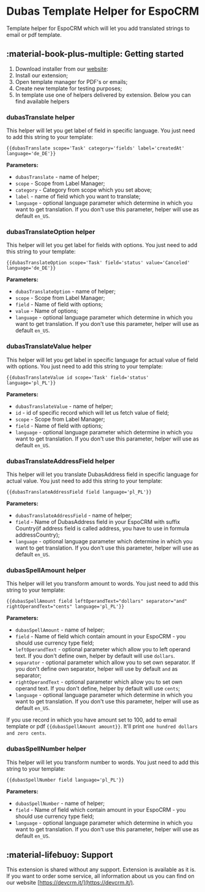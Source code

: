 # Dubas Template Helper for EspoCRM
Template helper for EspoCRM which will let you add translated strings to email or pdf template.

## :material-book-plus-multiple: Getting started
1. Download installer from our [website](https://devcrm.it/template-helper):
2. Install our extension;
3. Open template manager for PDF's or emails; 
4. Create new template for testing purposes;
5. In template use one of helpers delivered by extension. Below you can find available helpers

### dubasTranslate helper
This helper will let you get label of field in specific language.
You just need to add this string to your template:

`{{dubasTranslate scope='Task' category='fields' label='createdAt' language='de_DE'}}`

**Parameters:**

+ `dubasTranslate` - name of helper;
+ `scope` - Scope from Label Manager;
+ `category` - Category from scope which you set above;
+ `label` - name of field which you want to translate;
+ `language` - optional language parameter which determine in which you want to get translation. If you don't use this parameter, helper will use as default `en_US`.

### dubasTranslateOption helper
This helper will let you get label for fields with options.
You just need to add this string to your template:

`{{dubasTranslateOption scope='Task' field='status' value='Canceled' language='de_DE'}}`

**Parameters:**

+ `dubasTranslateOption` - name of helper;
+ `scope` - Scope from Label Manager;
+ `field` - Name of field with options;
+ `value` - Name of options; 
+ `language` - optional language parameter which determine in which you want to get translation. If you don't use this parameter, helper will use as default `en_US`.

### dubasTranslateValue helper
This helper will let you get label in specific language for actual value of field with options.
You just need to add this string to your template:

`{{dubasTranslateValue id scope='Task' field='status' language='pl_PL'}}`

**Parameters:**

+ `dubasTranslateValue` - name of helper;
+ `id` - id of specific record which will let us fetch value of field;
+ `scope` - Scope from Label Manager;
+ `field` - Name of field with options;
+ `language` - optional language parameter which determine in which you want to get translation. If you don't use this parameter, helper will use as default `en_US`.

### dubasTranslateAddressField helper
This helper will let you translate DubasAddress field in specific language for actual value.
You just need to add this string to your template:

`{{dubasTranslateAddressField field language='pl_PL'}}`

**Parameters:**

+ `dubasTranslateAddressField` - name of helper;
+ `field` - Name of DubasAddress field in your EspoCRM with suffix Country(if address field is called address, you have to use in formula addressCountry);
+ `language` - optional language parameter which determine in which you want to get translation. If you don't use this parameter, helper will use as default `en_US`.

### dubasSpellAmount helper
This helper will let you transform amount to words.
You just need to add this string to your template:

`{{dubasSpellAmount field leftOperandText="dollars" separator="and" rightOperandText="cents" language='pl_PL'}}`

**Parameters:**

+ `dubasSpellAmount` - name of helper;
+ `field` - Name of field which contain amount in your EspoCRM - you should use currency type field;
+ `leftOperandText` - optional parameter which allow you to left operand text. If you don't define own, helper by default will use `dollars`.
+ `separator` - optional parameter which allow you to set own separator. If you don't define own separator, helper will use by default `and` as separator;
+ `rightOperandText` - optional parameter which allow you to set own operand text. If you don't define, helper by default will use `cents`;
+ `language` - optional language parameter which determine in which you want to get translation. If you don't use this parameter, helper will use as default `en_US`.

If you use record in which you have amount set to 100, add to email template or pdf `{{dubasSpellAmount amount}}`. It'll print `one hundred dollars and zero cents`.

### dubasSpellNumber helper
This helper will let you transform number to words.
You just need to add this string to your template:

`{{dubasSpellNumber field language='pl_PL'}}`

**Parameters:**

+ `dubasSpellNumber` - name of helper;
+ `field` - Name of field which contain amount in your EspoCRM - you should use currency type field;
+ `language` - optional language parameter which determine in which you want to get translation. If you don't use this parameter, helper will use as default `en_US`.

## :material-lifebuoy: Support
This extension is shared without any support. Extension is available as it is.
If you want to order some service, all information about us you can find on our website [https://devcrm.it/](https://devcrm.it/).